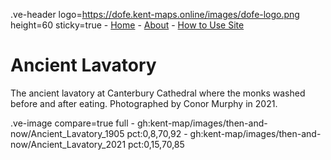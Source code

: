 .ve-header logo=https://dofe.kent-maps.online/images/dofe-logo.png height=60 sticky=true
	- [Home](/)
	- [About](/about)
	- [How to Use Site](/howto)

# Ancient Lavatory

The ancient lavatory at Canterbury Cathedral where the monks washed before and after eating.  Photographed by Conor Murphy in 2021.

.ve-image compare=true full
    - gh:kent-map/images/then-and-now/Ancient_Lavatory_1905 pct:0,8,70,92
    - gh:kent-map/images/then-and-now/Ancient_Lavatory_2021 pct:0,15,70,85
